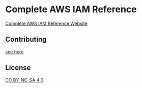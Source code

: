 # Complete AWS IAM Reference

[Complete AWS IAM Reference Website](https://iam.cloudonaut.io/)

## Contributing

[see here](CONTRIBUTING.md)

## License

[CC BY-NC-SA 4.0](LICENSE)
